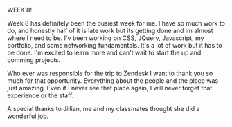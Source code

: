 WEEK 8!

Week 8 has definitely been the busiest week for me. I have so much work to do, and honestly half of it is late work but its getting done and im almost where I need to be. I'v been working on CSS, JQuery, Javascript, my portfolio, and some networking fundamentals. It's a lot of work but it has to be done. I'm excited to learn more and can't wait to start the up and comming projects. 

Who ever was responsible for the trip to Zendesk I want to thank you so much for that opportunity. Everything about the people and the place was just amazing. Even if I never see that place again, I will never forget that experience or the  staff.

A special thanks to Jillian,
me and my classmates thought she did a wonderful job.   